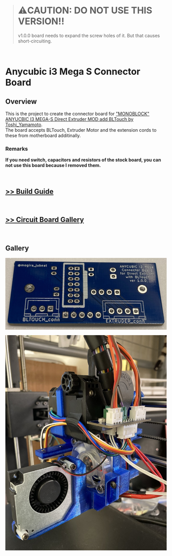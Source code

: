 > # :warning:CAUTION: DO NOT USE THIS VERSION!!
> v1.0.0 board needs to expand the screw holes of it. But that causes short-circuiting.

<br />

# Anycubic i3 Mega S Connector Board
## Overview
This is the project to create the connector board for ["MONOBLOCK" ANYUCBIC I3 MEGA-S Direct Extruder MOD add BLTouch by Toshi_Yamamoto](https://www.thingiverse.com/thing:4035830).  
The board accepts BLTouch, Extruder Motor and the extension cords to these from motherboard additinally.

### Remarks
**If you need switch, capacitors and resistors of the stock board, you can not use this board because I removed them.**

<br />

## [>> Build Guide](docs/build_guide.md)

<br />

## [>> Circuit Board Gallery](docs/circuit_board_gallery.md)

<br />

## Gallery
![real_board_f.jpg](docs/images/real_board_f.jpg)

![assembled.jpg](docs/images/assembled.jpg)
